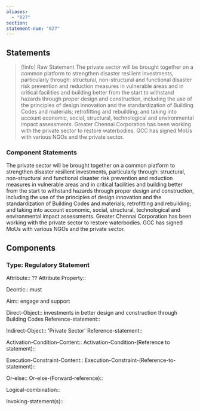 ```yaml
---
aliases:
  - "027"
section: 
statement-num: "027"
---
```

## Statements 
> [!info] Raw Statement
> The private sector will be brought together on a common platform to strengthen disaster resilient investments, particularly through: structural, non-structural and functional disaster risk prevention and reduction measures in vulnerable areas and in critical facilities and building better from the start to withstand hazards through proper design and construction, including the use of the principles of design innovation and the standardization of Building Codes and materials; retrofitting and rebuilding; and taking into account economic, social, structural, technological and environmental impact assessments. Greater Chennai Corporation has been working with the private sector to restore waterbodies. GCC has signed MoUs with various NGOs and the private sector. 
> 

### Component Statements
The private sector 
will be brought together on a common platform 
to strengthen disaster resilient investments, 
	particularly through: structural, non-structural and functional disaster risk prevention and reduction measures in vulnerable areas and in critical facilities and building better from the start to withstand hazards 
through proper design and construction, including the use of the principles of design innovation 
and the standardization of Building Codes and materials; 
retrofitting and rebuilding; and 
taking into account economic, social, structural, technological and environmental impact assessments. 
Greater Chennai Corporation has been working with the private sector to restore waterbodies. GCC has signed MoUs with various NGOs and the private sector. 
## Components
### Type: Regulatory Statement
Attribute:: ??
	Attribute Property::

Deontic:: must

Aim:: engage and support 

Direct-Object:: investments in better design and construction through Building Codes
	Reference-statement::

Indirect-Object:: 'Private Sector'
	Reference-statement::

Activation-Condition-Content::
	Activation-Condition-(Reference to statement)::

Execution-Constraint-Content::
	Execution-Constraint-(Reference-to-statement)::

Or-else::
	Or-else-(Forward-reference)::

Logical-combination::

Invoking-statement(s)::